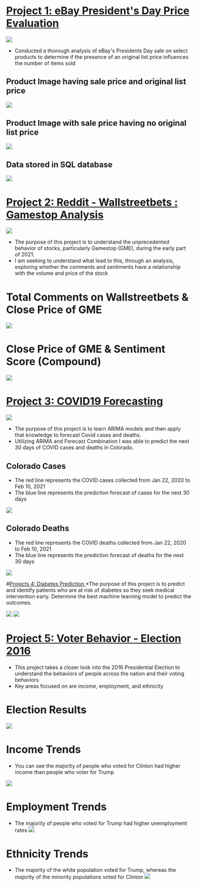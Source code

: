 # [Project 1: eBay President's Day Price Evaluation](https://github.com/khristionk2/eBay-Project)
![](images/ebay-logo-1-1200x630-margin.png)
* Conducted a thorough analysis of eBay's Presidents Day sale on select products to determine if the presence of an original list price influences the number of items sold

## Product Image having sale price and original list price 
![](images/Screen%20Shot%202021-03-31%20at%202.55.40%20PM.png)

## Product Image with sale price having no original list price
![](images/Screen%20Shot%202021-03-31%20at%202.55.10%20PM.png)

## Data stored in SQL database
![](images/Screen%20Shot%202021-04-01%20at%2011.43.57%20AM.png)

# [Project 2: Reddit - Wallstreetbets : Gamestop Analysis](https://github.com/khristionk2/Gamestop-WSB)
![](images/GameStop--1200x675.jpeg)
* The purpose of this project is to understand the unprecedented behavior of stocks, particularly Gamestop (GME), during the early part of 2021.
* I am seeking to understand what lead to this, through an analysis, exploring whether the comments and sentiments have a relationship with the volume and price of the stock

# Total Comments on Wallstreetbets & Close Price of GME
![](images/totalcomments_close.png)

# Close Price of GME & Sentiment Score (Compound)
![](images/close_sentiment.png)


# [Project 3: COVID19 Forecasting](https://github.com/khristionk2/COVID-ARIMA-Forecasting)
![](images/covid19.png)

* The purpose of this project is to learn ARIMA models and then apply that knowledge to forecast Covid cases and deaths.
* Utilizing ARIMA and Forecast Combination I was able to predict the next 30 days of COVID cases and deaths in Colorado.

## Colorado Cases
* The red line represents the COVID cases collected from Jan 22, 2020 to Feb 10, 2021
* The blue line represents the prediction forecast of cases for the next 30 days 

![](images/CO%20Cases.png)

## Colorado Deaths
* The red line represents the COVID deaths collected from Jan 22, 2020 to Feb 10, 2021
* The blue line represents the prediction forecast of deaths for the next 30 days 

![](images/CO%20Deaths.png)

#[Projects 4: Diabetes Prediction ](https://github.com/khristionk2/Diabetes-Prediction)
*The purpose of this project is to predict and identify patients who are at risk of diabetes so they seek medical intervention early. Determine the best machine learning model to predict the outcomes.

![](images/Screen%20Shot%202021-04-22%20at%2011.42.06%20PM.png)
![](images/Screen%20Shot%202021-04-22%20at%2011.43.11%20PM.png)

# [Project 5: Voter Behavior - Election 2016 ](https://github.com/khristionk2/Election-2016)
* This project takes a closer look into the 2016 Presidential Election to understand the behaviors of people across the nation and their voting behaviors
* Key areas focused on are income, employment, and ethnicity

# Election Results

![](images/Results.png)

# Income Trends
* You can see the majority of people who voted for Clinton had higher income than people who voter for Trump

![](images/income.png)

# Employment Trends
* The majority of people who voted for Trump had higher unemployment rates
![](images/unemployment.png)

# Ethnicity Trends
* The majority of the white population voted for Trump, whereas the majority of the minority populations voted for Clinton
![](images/ethnicity.png)
